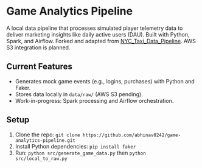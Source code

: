 # Game Analytics Pipeline

A local data pipeline that processes simulated player telemetry data to deliver marketing insights like daily active users (DAU). Built with Python, Spark, and Airflow. Forked and adapted from [NYC_Taxi_Data_Pipeline](https://github.com/trannhatnguyen2/NYC_Taxi_Data_Pipeline). AWS S3 integration is planned.

## Current Features
- Generates mock game events (e.g., logins, purchases) with Python and Faker.
- Stores data locally in `data/raw/` (AWS S3 pending).
- Work-in-progress: Spark processing and Airflow orchestration.

## Setup
1. Clone the repo: `git clone https://github.com/abhinav0242/game-analytics-pipeline.git`
2. Install Python dependencies: `pip install faker`
3. Run: `python src/generate_game_data.py` then `python src/local_to_raw.py`